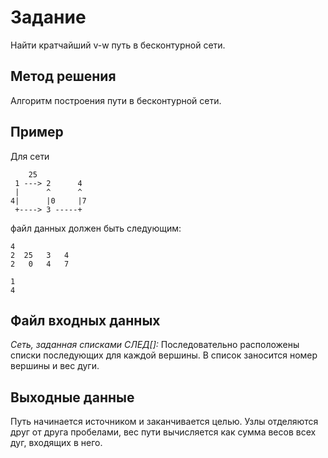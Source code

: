 ﻿# Задание

Найти кратчайший v-w путь в бесконтурной сети.

## Метод решения

Алгоритм построения пути в бесконтурной сети.

## Пример

Для сети

```
    25
 1 ---> 2      4
 |      ^      ^
4|      |0     |7
 +----> 3 -----+
```

файл данных должен быть следующим:

```
4
2  25   3   4
2   0   4   7

1
4
```

## Файл входных данных

_Сеть, заданная списками СЛЕД[]:_
Последовательно расположены списки последующих для каждой вершины. В список заносится номер вершины и вес дуги.

## Выходные данные

Путь начинается источником и заканчивается целью. Узлы отделяются друг от друга пробелами, вес пути вычисляется как сумма весов всех дуг, входящих в него.